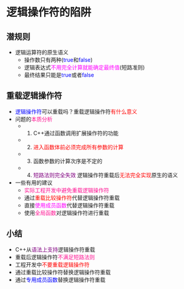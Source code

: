 # 逻辑操作符的陷阱
## 潜规则
- 逻辑运算符的原生语义
  - 操作数只有两种(<font color=blue>true</font>和<font color=blue>false</font>)
  - 逻辑表达式<font color=Fuchsia>不用完全计算就能确定最终值</font>(短路准则)
  - 最终结果只能是<font color=blue>true</font>或者<font color=blue>false</font>
  
## 重载逻辑操作符
- <font color=blue>逻辑操作符</font>可以重载吗？重载逻辑操作符<font color=red>有什么意义</font>
- 问题的<font color=deeppink>本质分析</font>
  - 1. C++通过函数调用扩展操作符的功能
  - 2. <font color=red>进入函数体前必须完成所有参数的计算</font>
  - 3. 函数参数的计算次序是不定的
  - 4. <font color=purple>短路法则完全失效</font>
  逻辑操作符重载后<font color=red>无法完全实现</font>原生的语义
- 一些有用的建议
  - <font color=deeppink>实际工程开发中避免重载逻辑操作符</font>
  - 通过<font color=red>重载比较操作符</font>代替逻辑操作符重载
  - 直接<font color=Fuchsia>使用成员函数</font>代替逻辑操作符重载
  - 使用<font color=deeppink>全局函数</font>对逻辑操作符进行重载
  
## 小结
- C++从<font color=purple>语法上支持</font>逻辑操作符重载
- 重载后逻辑操作符<font color=deeppink>不满足短路法则</font>
- 工程开发中<font color=red>不要重载逻辑操作符</font>
- 通过重载比较操作符替换逻辑操作符重载
- 通过<font color=blue>专用成员函数</font>替换逻辑操作符重载